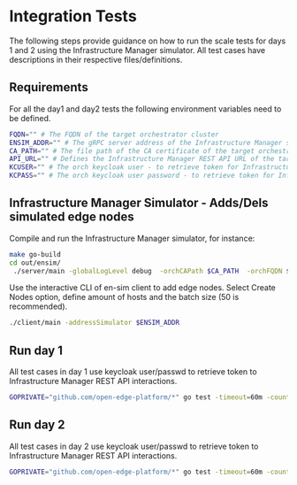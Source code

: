 # Integration Tests

The following steps provide guidance on how to run the scale tests for days 1 and 2 using the Infrastructure Manager simulator.
All test cases have descriptions in their respective files/definitions.

## Requirements

For all the day1 and day2 tests the following environment variables need to be defined.

```bash
FQDN="" # The FQDN of the target orchestrator cluster
ENSIM_ADDR="" # The gRPC server address of the Infrastructure Manager simulator (if/when needed) - e.g., localhost:3196
CA_PATH="" # The file path of the CA certificate of the target orchestrator cluster
API_URL="" # Defines the Infrastructure Manager REST API URL of the target orchestrator cluster
KCUSER="" # The orch keycloak user - to retrieve token for Infrastructure Manager REST API interactions - if not specified goes to default
KCPASS="" # The orch keycloak user password - to retrieve token for Infrastructure Manager REST API interactions - if not specified goes to default
```

## Infrastructure Manager Simulator - Adds/Dels simulated edge nodes

Compile and run the Infrastructure Manager simulator, for instance:

```bash
make go-build
cd out/ensim/
 ./server/main -globalLogLevel debug  -orchCAPath $CA_PATH  -orchFQDN $FQDN -oamServerAddress 0.0.0.0:6379
```

Use the interactive CLI of en-sim client to add edge nodes.
Select Create Nodes option, define amount of hosts and the batch size (50 is recommended).

```bash
./client/main -addressSimulator $ENSIM_ADDR
```

## Run day 1

All test cases in day 1 use keycloak user/passwd to retrieve token to Infrastructure Manager REST API interactions.

```bash
GOPRIVATE="github.com/open-edge-platform/*" go test -timeout=60m -count=1 -v ./test/day1/ -orchFQDN=$FQDN  -apiURL=$API_URL -caFilepath=$CA_PATH -keyCloakUser=$KCUSER -keyCloakPass=$KCPASS -run TestDay1_Case01
```

## Run day 2

All test cases in day 2 use keycloak user/passwd to retrieve token to Infrastructure Manager REST API interactions.

```bash
GOPRIVATE="github.com/open-edge-platform/*" go test -timeout=60m -count=1 -v ./test/day2/ -orchFQDN=$FQDN -apiURL=$API_URL -caFilepath=$CA_PATH -keyCloakUser=$KCUSER -keyCloakPass=$KCPASS -run TestDay2_Case01
```
